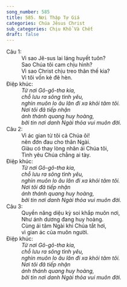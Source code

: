```yaml
---
song_number: 585
title: 585. Nơi Thập Tự Giá
categories: Chúa Jêsus Christ
sub_categories: Chịu Khổ Và Chết
draft: false
---
```

<dl><dt>Câu 1:</dt><dd data-verse="1">Vì sao Jê-sus lai láng huyết tuôn? <br/>Sao Chúa tôi cam chịu hình? <br/>Vì sao Christ chịu treo thân thế kia? <br/>Vì tôi vốn kẻ đê hèn. </dd><dt>Điệp khúc:</dt><dd data-chorus="1"><em>Từ nơi Gô-gô-tha kia, <br/>chỗ lưu ra sông tình yêu, <br/>nghìn muôn lo âu lăn đi xa khỏi tâm tôi. <br/>Nơi tôi đã tiếp nhận <br/>ánh thánh quang huy hoàng, <br/>bởi tin nơi danh Ngài thỏa vui muôn đời. </em></dd><dt>Câu 2:</dt><dd data-verse="2">Vì ác gian từ tôi cả Chúa ôi! <br/>nên đớn đau cho thân Ngài. <br/>Giàu có thay lòng nhân ái Chúa tôi, <br/>Tình yêu Chúa chẳng ai tày. </dd><dt>Điệp khúc:</dt><dd data-chorus="1"><em>Từ nơi Gô-gô-tha kia, <br/>chỗ lưu ra sông tình yêu, <br/>nghìn muôn lo âu lăn đi xa khỏi tâm tôi. <br/>Nơi tôi đã tiếp nhận <br/>ánh thánh quang huy hoàng, <br/>bởi tin nơi danh Ngài thỏa vui muôn đời. </em></dd><dt>Câu 3:</dt><dd data-verse="3">Quyền năng diệu kỳ soi khắp muôn nơi, <br/>Như ánh dương đang huy hoàng. <br/>Cùng ái tâm Ngài khi Chúa tắt hơi, <br/>vì gian ác của muôn người. </dd><dt>Điệp khúc:</dt><dd data-chorus="1"><em>Từ nơi Gô-gô-tha kia, <br/>chỗ lưu ra sông tình yêu, <br/>nghìn muôn lo âu lăn đi xa khỏi tâm tôi. <br/>Nơi tôi đã tiếp nhận <br/>ánh thánh quang huy hoàng, <br/>bởi tin nơi danh Ngài thỏa vui muôn đời. </em></dd></dl>